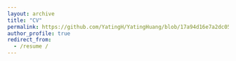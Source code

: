 ```yaml
---
layout: archive
title: "CV"
permalink: https://github.com/YatingH/YatingHuang/blob/17a94d16e7a2dc05d4f71d49b3b06e076cb8a62e/files/Yating%20Huang%20Resume.pdf
author_profile: true
redirect_from:
  - /resume /
---
```



